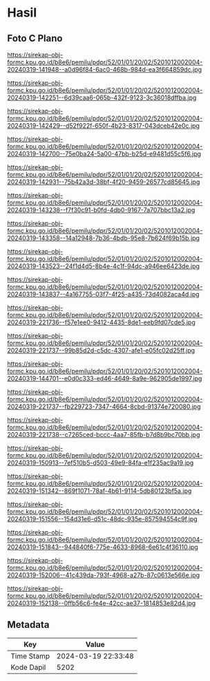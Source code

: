 # Hasil

## Foto C Plano

https://sirekap-obj-formc.kpu.go.id/b8e6/pemilu/pdpr/52/01/01/20/02/5201012002004-20240319-141948--a0d96f84-6ac0-468b-984d-ea3f664859dc.jpg

https://sirekap-obj-formc.kpu.go.id/b8e6/pemilu/pdpr/52/01/01/20/02/5201012002004-20240319-142251--6d39caa6-065b-432f-9123-3c36018dffba.jpg

https://sirekap-obj-formc.kpu.go.id/b8e6/pemilu/pdpr/52/01/01/20/02/5201012002004-20240319-142429--d52f922f-650f-4b23-8317-043dceb42e0c.jpg

https://sirekap-obj-formc.kpu.go.id/b8e6/pemilu/pdpr/52/01/01/20/02/5201012002004-20240319-142700--75e0ba24-5a00-47bb-b25d-e9481d55c5f6.jpg

https://sirekap-obj-formc.kpu.go.id/b8e6/pemilu/pdpr/52/01/01/20/02/5201012002004-20240319-142931--75b42a3d-38bf-4f20-9459-26577cd85645.jpg

https://sirekap-obj-formc.kpu.go.id/b8e6/pemilu/pdpr/52/01/01/20/02/5201012002004-20240319-143238--f7f30c91-b0fd-4db0-9167-7a707bbc13a2.jpg

https://sirekap-obj-formc.kpu.go.id/b8e6/pemilu/pdpr/52/01/01/20/02/5201012002004-20240319-143358--14a12948-7b36-4bdb-95e8-7b624f69b15b.jpg

https://sirekap-obj-formc.kpu.go.id/b8e6/pemilu/pdpr/52/01/01/20/02/5201012002004-20240319-143523--24f1d4d5-8b4e-4c1f-94dc-a946ee6423de.jpg

https://sirekap-obj-formc.kpu.go.id/b8e6/pemilu/pdpr/52/01/01/20/02/5201012002004-20240319-143837--4a167755-03f7-4f25-a435-73d4082aca4d.jpg

https://sirekap-obj-formc.kpu.go.id/b8e6/pemilu/pdpr/52/01/01/20/02/5201012002004-20240319-221736--f57e1ee0-9412-4435-8de1-eeb9fd07cde5.jpg

https://sirekap-obj-formc.kpu.go.id/b8e6/pemilu/pdpr/52/01/01/20/02/5201012002004-20240319-221737--99b85d2d-c5dc-4307-afe1-e05fc02d25ff.jpg

https://sirekap-obj-formc.kpu.go.id/b8e6/pemilu/pdpr/52/01/01/20/02/5201012002004-20240319-144701--e0d0c333-ed46-4649-8a9e-962905de1997.jpg

https://sirekap-obj-formc.kpu.go.id/b8e6/pemilu/pdpr/52/01/01/20/02/5201012002004-20240319-221737--fb229723-7347-4664-8cbd-91374e720080.jpg

https://sirekap-obj-formc.kpu.go.id/b8e6/pemilu/pdpr/52/01/01/20/02/5201012002004-20240319-221738--c7265ced-bccc-4aa7-85fb-b7d8b9bc70bb.jpg

https://sirekap-obj-formc.kpu.go.id/b8e6/pemilu/pdpr/52/01/01/20/02/5201012002004-20240319-150913--7ef510b5-d503-49e9-84fa-e1f235ac9a19.jpg

https://sirekap-obj-formc.kpu.go.id/b8e6/pemilu/pdpr/52/01/01/20/02/5201012002004-20240319-151342--869f1071-78af-4b61-9114-5db80123bf5a.jpg

https://sirekap-obj-formc.kpu.go.id/b8e6/pemilu/pdpr/52/01/01/20/02/5201012002004-20240319-151556--154d31e6-d51c-48dc-935e-857594554c9f.jpg

https://sirekap-obj-formc.kpu.go.id/b8e6/pemilu/pdpr/52/01/01/20/02/5201012002004-20240319-151843--944840f6-775e-4633-8968-6e61c4f36110.jpg

https://sirekap-obj-formc.kpu.go.id/b8e6/pemilu/pdpr/52/01/01/20/02/5201012002004-20240319-152006--41c439da-793f-4968-a27b-87c0613e566e.jpg

https://sirekap-obj-formc.kpu.go.id/b8e6/pemilu/pdpr/52/01/01/20/02/5201012002004-20240319-152138--0ffb56c6-fe4e-42cc-ae37-1814853e82d4.jpg


## Metadata

| Key        | Value               |
| ---------- | ------------------- |
| Time Stamp | 2024-03-19 22:33:48 |
| Kode Dapil | 5202                |



